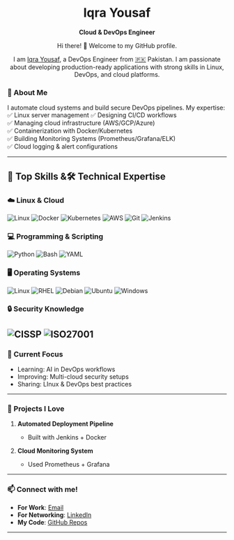 <div align="center">

# Iqra Yousaf  

**Cloud & DevOps Engineer** 

Hi there! 👋 Welcome to my GitHub profile.

I am [Iqra Yousaf](https://www.linkedin.com/in/iqrabinteyousaf/), a DevOps Engineer from [🇵🇰](https://en.wikipedia.org/wiki/Pakistan) Pakistan.
I am passionate about developing production-ready applications with strong skills in Linux, DevOps, and cloud platforms.
</div>

### 👋 About Me  
I automate cloud systems and build secure DevOps pipelines. My expertise:  
✅ Linux server management 
✅ Designing CI/CD workflows  
✅ Managing cloud infrastructure (AWS/GCP/Azure)  
✅ Containerization with Docker/Kubernetes   
✅ Building Monitoring Systems (Prometheus/Grafana/ELK)  
✅ Cloud logging & alert configurations  

---

## 🔧 Top Skills &🛠️ Technical Expertise

### ☁️ Linux & Cloud
![Linux](https://img.shields.io/badge/Linux-FCC624?logo=linux&logoColor=black)
![Docker](https://img.shields.io/badge/Docker-2496ED?logo=docker&logoColor=white)
![Kubernetes](https://img.shields.io/badge/Kubernetes-326CE5?logo=kubernetes&logoColor=white)
![AWS](https://img.shields.io/badge/AWS-FF9900?logo=amazonaws&logoColor=white)
![Git](https://img.shields.io/badge/Git-F05032?logo=git&logoColor=white)
![Jenkins](https://img.shields.io/badge/Jenkins-D24939?logo=jenkins&logoColor=white)

### 💻 Programming & Scripting
![Python](https://img.shields.io/badge/Python-3776AB?logo=python&logoColor=white)
![Bash](https://img.shields.io/badge/Bash-4EAA25?logo=gnubash&logoColor=white)
![YAML](https://img.shields.io/badge/YAML-CB171E?logo=yaml&logoColor=white)

### 🖥️ Operating Systems
![Linux](https://img.shields.io/badge/Linux-FCC624?logo=linux&logoColor=black)
![RHEL](https://img.shields.io/badge/Red_Hat-EE0000?logo=redhat&logoColor=white)
![Debian](https://img.shields.io/badge/Debian-A81D33?logo=debian&logoColor=white)
![Ubuntu](https://img.shields.io/badge/Ubuntu-E95420?logo=ubuntu&logoColor=white)
![Windows](https://img.shields.io/badge/Windows-0078D6?logo=windows&logoColor=white)

### 🔒 Security Knowledge
![CISSP](https://img.shields.io/badge/CISSP-Certified-ff69b4)
![ISO27001](https://img.shields.io/badge/ISO_27001-Compliant-009688)
---

### 🌱 Current Focus  
- Learning: AI in DevOps workflows  
- Improving: Multi-cloud security setups  
- Sharing: LInux & DevOps best practices  

---

### 🚀 Projects I Love  
1. **Automated Deployment Pipeline**  
   - Built with Jenkins + Docker  

2. **Cloud Monitoring System**  
   - Used Prometheus + Grafana  
  
---

### 📫 Connect with me!  
- **For Work**: [Email](mailto:yousafge00@gmail.com)  
- **For Networking**: [LinkedIn](https://www.linkedin.com/in/iqrabinteyousaf/)  
- **My Code**: [GitHub Repos](https://github.com/BSIT-007-Iqra?tab=repositories)

--- 


